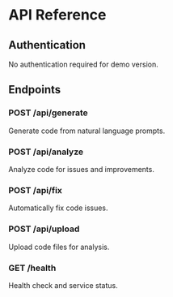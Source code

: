 # API Reference

## Authentication
No authentication required for demo version.

## Endpoints

### POST /api/generate
Generate code from natural language prompts.

### POST /api/analyze  
Analyze code for issues and improvements.

### POST /api/fix
Automatically fix code issues.

### POST /api/upload
Upload code files for analysis.

### GET /health
Health check and service status.

